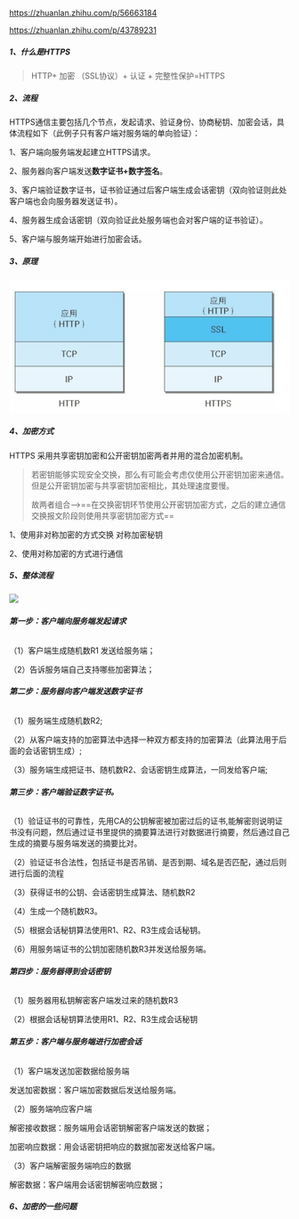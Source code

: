 https://zhuanlan.zhihu.com/p/56663184

https://zhuanlan.zhihu.com/p/43789231

##### 1、什么是HTTPS

> HTTP+ 加密 （SSL协议）+ 认证 + 完整性保护=HTTPS

##### 2、流程

HTTPS通信主要包括几个节点，发起请求、验证身份、协商秘钥、加密会话，具体流程如下（此例子只有客户端对服务端的单向验证）：

1、客户端向服务端发起建立HTTPS请求。

2、服务器向客户端发送**数字证书+数字签名**。

3、客户端验证数字证书，证书验证通过后客户端生成会话密钥（双向验证则此处客户端也会向服务器发送证书）。

4、服务器生成会话密钥（双向验证此处服务端也会对客户端的证书验证）。

5、客户端与服务端开始进行加密会话。

##### 3、原理

![image-20220217161650400](https://raw.githubusercontent.com/JuntengMa/image/master/202202171616473.png)

##### 4、加密方式

HTTPS 采用共享密钥加密和公开密钥加密两者并用的混合加密机制。

> 若密钥能够实现安全交换，那么有可能会考虑仅使用公开密钥加密来通信。但是公开密钥加密与共享密钥加密相比，其处理速度要慢。
>
> 故两者组合–>==在交换密钥环节使用公开密钥加密方式，之后的建立通信交换报文阶段则使用共享密钥加密方式==

1、使用非对称加密的方式交换 对称加密秘钥

2、使用对称加密的方式进行通信

##### 5、整体流程

![](https://pic2.zhimg.com/80/v2-2c5ead7e9e4544335d3db4e5d1d4e355_1440w.jpg)

###### **第一步：客户端向服务端发起请求**

（1）客户端生成随机数R1 发送给服务端；

（2）告诉服务端自己支持哪些加密算法；

###### **第二步：服务器向客户端发送数字证书**

（1）服务端生成随机数R2;

（2）从客户端支持的加密算法中选择一种双方都支持的加密算法（此算法用于后面的会话密钥生成）;

（3）服务端生成把证书、随机数R2、会话密钥生成算法，一同发给客户端;

###### **第三步：客户端验证数字证书。**

（1）验证证书的可靠性，先用CA的公钥解密被加密过后的证书,能解密则说明证书没有问题，然后通过证书里提供的摘要算法进行对数据进行摘要，然后通过自己生成的摘要与服务端发送的摘要比对。

（2）验证证书合法性，包括证书是否吊销、是否到期、域名是否匹配，通过后则进行后面的流程

（3）获得证书的公钥、会话密钥生成算法、随机数R2

（4）生成一个随机数R3。

（5）根据会话秘钥算法使用R1、R2、R3生成会话秘钥。

（6）用服务端证书的公钥加密随机数R3并发送给服务端。

###### **第四步：服务器得到会话密钥**

（1）服务器用私钥解密客户端发过来的随机数R3

（2）根据会话秘钥算法使用R1、R2、R3生成会话秘钥

###### **第五步：客户端与服务端进行加密会话**

（1）客户端发送加密数据给服务端

发送加密数据：客户端加密数据后发送给服务端。

（2）服务端响应客户端

解密接收数据：服务端用会话密钥解密客户端发送的数据；

加密响应数据：用会话密钥把响应的数据加密发送给客户端。

（3）客户端解密服务端响应的数据

解密数据：客户端用会话密钥解密响应数据；

##### 6、加密的一些问题

